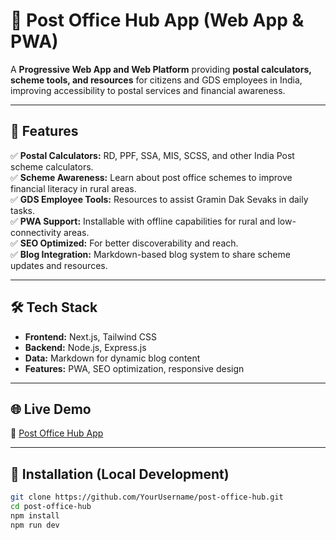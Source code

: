 # 📮 Post Office Hub App (Web App & PWA)

A **Progressive Web App and Web Platform** providing **postal calculators, scheme tools, and resources** for citizens and GDS employees in India, improving accessibility to postal services and financial awareness.

---

## 🚀 Features

✅ **Postal Calculators:** RD, PPF, SSA, MIS, SCSS, and other India Post scheme calculators.  
✅ **Scheme Awareness:** Learn about post office schemes to improve financial literacy in rural areas.  
✅ **GDS Employee Tools:** Resources to assist Gramin Dak Sevaks in daily tasks.  
✅ **PWA Support:** Installable with offline capabilities for rural and low-connectivity areas.  
✅ **SEO Optimized:** For better discoverability and reach.  
✅ **Blog Integration:** Markdown-based blog system to share scheme updates and resources.

---

## 🛠 Tech Stack

- **Frontend:** Next.js, Tailwind CSS
- **Backend:** Node.js, Express.js
- **Data:** Markdown for dynamic blog content
- **Features:** PWA, SEO optimization, responsive design

---

## 🌐 Live Demo

🔗 [Post Office Hub App](https://postofficehub.in/)

---

## 🚧 Installation (Local Development)

```bash
git clone https://github.com/YourUsername/post-office-hub.git
cd post-office-hub
npm install
npm run dev
```
